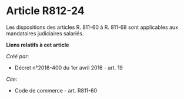 # Article R812-24

Les dispositions des articles R. 811-60 à R. 811-68 sont applicables aux mandataires judiciaires salariés.

**Liens relatifs à cet article**

_Créé par_:

  - Décret n°2016-400 du 1er avril 2016 - art. 19

_Cite_:

  - Code de commerce - art. R811-60
